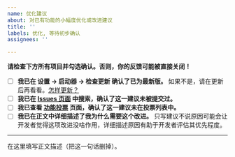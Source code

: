 ```yaml
---
name: 优化建议
about: 对已有功能的小幅度优化或改进建议
title: ''
labels: 优化, 等待初步确认
assignees: ''

---
```


**请检查下方所有项目并勾选确认。否则，你的反馈可能被直接关闭！**
- [ ] **我已在 设置 → 启动器 → 检查更新 确认了已为最新版。** 如果不是，请在更新后再看看。[怎样更新？](https://shimo.im/docs/qKPttVvXKqPD8YDC#anchor-oTgb)
- [ ] **我已在 [Issues 页面](https://github.com/Hex-Dragon/PCL2/issues?q=is%3Aissue+) 中搜索，确认了这一建议未被提交过。**
- [ ] **我已查看 [功能投票](https://github.com/Hex-Dragon/PCL2/discussions/categories/%E5%8A%9F%E8%83%BD%E6%8A%95%E7%A5%A8/) 页面，确认了这一建议未在投票列表中。**
- [ ] **我已在正文中详细描述了我为什么需要这个改进。** 只写建议不说原因可能会让开发者觉得这项改进没啥作用，详细描述原因有助于开发者评估其优先程度。

---

在这里填写正文描述（把这一句话删掉）。
